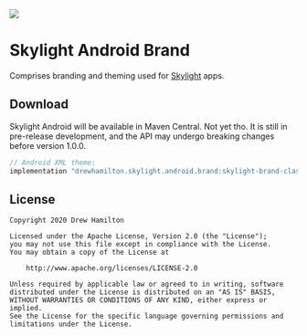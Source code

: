 ![](https://github.com/drewhamilton/SkylightAndroidBrand/workflows/CI/badge.svg?branch=master)

# Skylight Android Brand

Comprises branding and theming used for [Skylight](https://github.com/drewhamilton/SkylightAndroid) apps.

## Download


Skylight Android will be available in Maven Central. Not yet tho. It is still in pre-release development, and the API
may undergo breaking changes before version 1.0.0.

```groovy
// Android XML theme:
implementation "drewhamilton.skylight.android.brand:skylight-brand-classic:$version"
```

## License
```
Copyright 2020 Drew Hamilton

Licensed under the Apache License, Version 2.0 (the "License");
you may not use this file except in compliance with the License.
You may obtain a copy of the License at

    http://www.apache.org/licenses/LICENSE-2.0

Unless required by applicable law or agreed to in writing, software
distributed under the License is distributed on an "AS IS" BASIS,
WITHOUT WARRANTIES OR CONDITIONS OF ANY KIND, either express or implied.
See the License for the specific language governing permissions and
limitations under the License.
```
